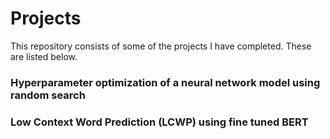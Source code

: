 # Projects

This repository consists of some of the projects I have completed. These are listed below.

### Hyperparameter optimization of a neural network model using random search
### Low Context Word Prediction (LCWP) using fine tuned BERT

